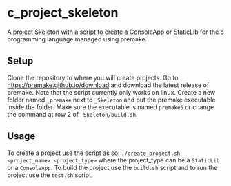 # c_project_skeleton
A project Skeleton with a script to create a ConsoleApp or StaticLib for the c programming language managed using premake.


## Setup
Clone the repository to where you will create projects.
Go to https://premake.github.io/download and download the latest release of premake. Note that the script currently only works on linux.
Create a new folder named `_premake` next to `_Skeleton` and put the premake executable inside the folder.
Make sure the executable is named `premake5` or change the command at row 2 of `_Skeleton/build.sh`.

## Usage
To create a project use the script as so: `./create_project.sh <project_name> <project_type>` where the project_type can be a `StaticLib` or a `ConsoleApp`.
To build the project use the `build.sh` script and to run the project use the `test.sh` script.